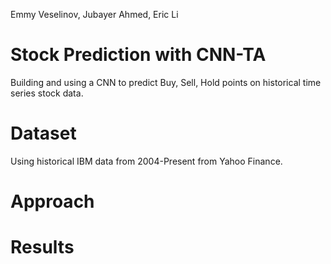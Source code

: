 Emmy Veselinov, Jubayer Ahmed, Eric Li
# Stock Prediction with CNN-TA

Building and using a CNN to predict Buy, Sell, Hold points on historical time series stock data.

# Dataset
Using historical IBM data from 2004-Present from Yahoo Finance.

# Approach


# Results
